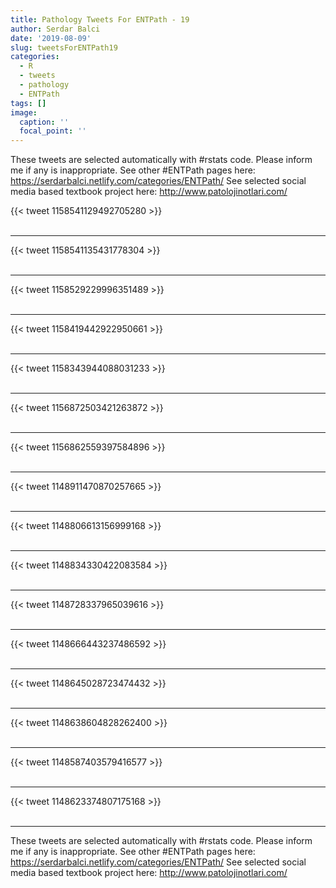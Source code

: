 ```yaml
---
title: Pathology Tweets For ENTPath - 19
author: Serdar Balci
date: '2019-08-09'
slug: tweetsForENTPath19
categories:
  - R
  - tweets
  - pathology
  - ENTPath
tags: []
image:
  caption: ''
  focal_point: ''
---
```



These tweets are selected automatically with #rstats code. Please inform me if any is inappropriate.
See other #ENTPath pages here: https://serdarbalci.netlify.com/categories/ENTPath/ 
See selected social media based textbook project here: http://www.patolojinotlari.com/

{{< tweet 1158541129492705280 >}}
<br>
<br>
<hr>
{{< tweet 1158541135431778304 >}}
<br>
<br>
<hr>
{{< tweet 1158529229996351489 >}}
<br>
<br>
<hr>
{{< tweet 1158419442922950661 >}}
<br>
<br>
<hr>
{{< tweet 1158343944088031233 >}}
<br>
<br>
<hr>
{{< tweet 1156872503421263872 >}}
<br>
<br>
<hr>
{{< tweet 1156862559397584896 >}}
<br>
<br>
<hr>
{{< tweet 1148911470870257665 >}}
<br>
<br>
<hr>
{{< tweet 1148806613156999168 >}}
<br>
<br>
<hr>
{{< tweet 1148834330422083584 >}}
<br>
<br>
<hr>
{{< tweet 1148728337965039616 >}}
<br>
<br>
<hr>
{{< tweet 1148666443237486592 >}}
<br>
<br>
<hr>
{{< tweet 1148645028723474432 >}}
<br>
<br>
<hr>
{{< tweet 1148638604828262400 >}}
<br>
<br>
<hr>
{{< tweet 1148587403579416577 >}}
<br>
<br>
<hr>
{{< tweet 1148623374807175168 >}}
<br>
<br>
<hr>


These tweets are selected automatically with #rstats code. Please inform me if any is inappropriate.
See other #ENTPath pages here: https://serdarbalci.netlify.com/categories/ENTPath/ 
See selected social media based textbook project here: http://www.patolojinotlari.com/
